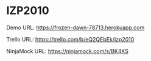 # IZP2010

Demo URL: https://frozen-dawn-78713.herokuapp.com

Trello URL: https://trello.com/b/eQ2QEbEk/izp2010

NinjaMock URL: https://ninjamock.com/s/BK4KS
